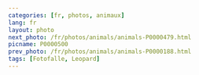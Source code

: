 ```yaml
---
categories: [fr, photos, animaux]
lang: fr
layout: photo
next_photo: /fr/photos/animals/animals-P0000479.html
picname: P0000500
prev_photo: /fr/photos/animals/animals-P0000188.html
tags: [Fotofalle, Leopard]
---
```

